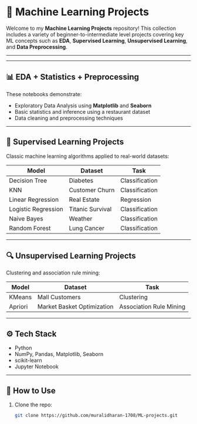 # 🧠 Machine Learning Projects

Welcome to my **Machine Learning Projects** repository! This collection includes a variety of beginner-to-intermediate level projects covering key ML concepts such as **EDA**, **Supervised Learning**, **Unsupervised Learning**, and **Data Preprocessing**.

---


---

## 📊 EDA + Statistics + Preprocessing

These notebooks demonstrate:
- Exploratory Data Analysis using **Matplotlib** and **Seaborn**
- Basic statistics and inference using a restaurant dataset
- Data cleaning and preprocessing techniques

---

## 🤖 Supervised Learning Projects

Classic machine learning algorithms applied to real-world datasets:

| Model            | Dataset                           | Task         |
|------------------|------------------------------------|--------------|
| Decision Tree    | Diabetes                          | Classification |
| KNN              | Customer Churn                    | Classification |
| Linear Regression| Real Estate                       | Regression   |
| Logistic Regression | Titanic Survival               | Classification |
| Naive Bayes      | Weather                           | Classification |
| Random Forest    | Lung Cancer                       | Classification |

---

## 🔍 Unsupervised Learning Projects

Clustering and association rule mining:

| Model   | Dataset                    | Task         |
|---------|-----------------------------|--------------|
| KMeans  | Mall Customers             | Clustering   |
| Apriori | Market Basket Optimization | Association Rule Mining |

---

## ⚙️ Tech Stack

- Python
- NumPy, Pandas, Matplotlib, Seaborn
- scikit-learn
- Jupyter Notebook

---

## 🚀 How to Use

1. Clone the repo:
   ```bash
   git clone https://github.com/muralidharan-1708/ML-projects.git
